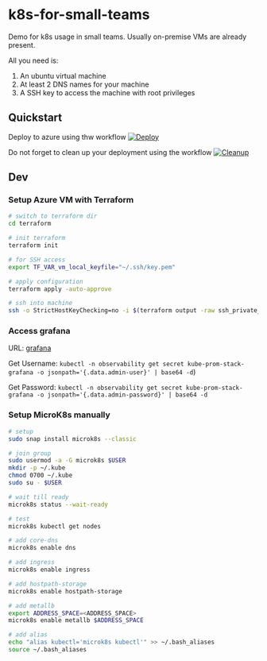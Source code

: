 # k8s-for-small-teams

Demo for k8s usage in small teams. Usually on-premise VMs are already present.

All you need is:

1. An ubuntu virtual machine
2. At least 2 DNS names for your machine
3. A SSH key to access the machine with root privileges

## Quickstart

Deploy to azure using thw workflow [![Deploy](https://github.com/m4s-b3n/k8s-for-small-teams/actions/workflows/deploy.yml/badge.svg)](https://github.com/m4s-b3n/k8s-for-small-teams/actions/workflows/deploy.yml)

Do not forget to clean up your deployment using the workflow [![Cleanup](https://github.com/m4s-b3n/k8s-for-small-teams/actions/workflows/cleanup.yml/badge.svg)](https://github.com/m4s-b3n/k8s-for-small-teams/actions/workflows/cleanup.yml)

## Dev

### Setup Azure VM with Terraform

```bash
# switch to terraform dir
cd terraform

# init terraform
terraform init

# for SSH access
export TF_VAR_vm_local_keyfile="~/.ssh/key.pem"

# apply configuration
terraform apply -auto-approve

# ssh into machine
ssh -o StrictHostKeyChecking=no -i $(terraform output -raw ssh_private_key_file) $(terraform output -raw ssh_username)@$(terraform output -raw ssh_fqdn)
```

### Access grafana

URL: [grafana](http://monitoring-demo-k8s-for-small-teams.northeurope.cloudapp.azure.com/login)

Get Username: `kubectl -n observability get secret kube-prom-stack-grafana -o jsonpath='{.data.admin-user}' | base64 -d`)

Get Password: `kubectl -n observability get secret kube-prom-stack-grafana -o jsonpath='{.data.admin-password}' | base64 -d`

### Setup MicroK8s manually

```bash
# setup
sudo snap install microk8s --classic

# join group
sudo usermod -a -G microk8s $USER
mkdir -p ~/.kube
chmod 0700 ~/.kube
sudo su - $USER

# wait till ready
microk8s status --wait-ready

# test
microk8s kubectl get nodes

# add core-dns
microk8s enable dns

# add ingress
microk8s enable ingress

# add hostpath-storage
microk8s enable hostpath-storage

# add metallb
export ADDRESS_SPACE=<ADDRESS_SPACE>
microk8s enable metallb $ADDRESS_SPACE

# add alias
echo "alias kubectl='microk8s kubectl'" >> ~/.bash_aliases
source ~/.bash_aliases
```
